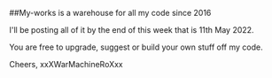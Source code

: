 ##My-works is a warehouse for all my code since 2016


I'll be posting all of it by the end of this week that is 11th May 2022.

You are free to upgrade, suggest or build your own stuff off my code.

Cheers,
xxXWarMachineRoXxx
